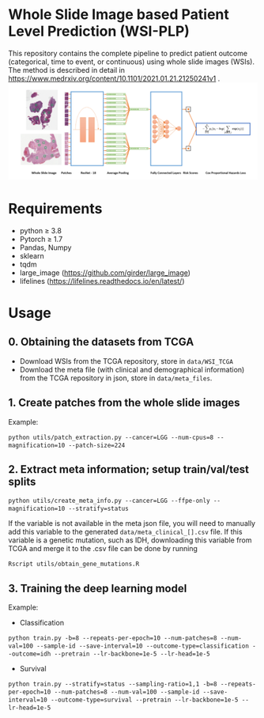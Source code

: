 # Whole Slide Image based Patient Level Prediction (WSI-PLP)
This repository contains the complete pipeline to predict patient outcome (categorical, time to event, or continuous) using whole slide images (WSIs). The method is described in detail in https://www.medrxiv.org/content/10.1101/2021.01.21.21250241v1 . 
![Model Structure](figure/model-structure.png)

# Requirements
* python ≥ 3.8
* Pytorch ≥ 1.7
* Pandas, Numpy
* sklearn
* tqdm
* large_image (https://github.com/girder/large_image)
* lifelines (https://lifelines.readthedocs.io/en/latest/)

# Usage

## 0. Obtaining the datasets from TCGA

* Download WSIs from the TCGA repository, store in `data/WSI_TCGA`
* Download the meta file (with clinical and demographical information) from the TCGA repository in json, store in `data/meta_files`.


## 1. Create patches from the whole slide images

Example: 

```
python utils/patch_extraction.py --cancer=LGG --num-cpus=8 --magnification=10 --patch-size=224 
```

## 2. Extract meta information; setup train/val/test splits

```
python utils/create_meta_info.py --cancer=LGG --ffpe-only --magnification=10 --stratify=status
```

If the variable is not available in the meta json file, you will need to manually add this variable to the generated `data/meta_clinical_[].csv` file. If this variable is a genetic mutation, such as IDH, downloading this variable from TCGA and merge it to the .csv file can be done by running

```
Rscript utils/obtain_gene_mutations.R
```

## 3. Training the deep learning model

Example:

* Classification
```
python train.py -b=8 --repeats-per-epoch=10 --num-patches=8 --num-val=100 --sample-id --save-interval=10 --outcome-type=classification --outcome=idh --pretrain --lr-backbone=1e-5 --lr-head=1e-5
```

* Survival
```
python train.py --stratify=status --sampling-ratio=1,1 -b=8 --repeats-per-epoch=10 --num-patches=8 --num-val=100 --sample-id --save-interval=10 --outcome-type=survival --pretrain --lr-backbone=1e-5 --lr-head=1e-5
```
